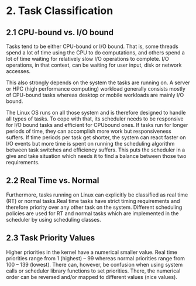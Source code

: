 # 2. Task Classification

## 2.1 CPU-bound vs. I/O bound

Tasks tend to be either CPU-bound or I/O bound. That is, some threads spend a lot of time using the CPU to do computations, and others spend a lot of time waiting for relatively slow I/O operations to complete. I/O operations, in that context, can be waiting for user input, disk or network accesses.

This also strongly depends on the system the tasks are running on. A server or HPC (high performance computing) workload generally consists mostly of CPU-bound tasks whereas desktop or mobile workloads are mainly I/O bound.

The Linux OS runs on all those system and is therefore designed to handle all types of tasks. To cope with that, its scheduler needs to be responsive for I/O bound tasks and efficient for CPUbound ones. If tasks run for longer periods of time, they can accomplish more work but responsiveness suffers. If time periods per task get shorter, the system can react faster on I/O events but more time is spent on running the scheduling algorithm between task switches and efficiency suffers. This puts the scheduler in a give and take situation which needs it to find a balance between
those two requirements.

## 2.2 Real Time vs. Normal

Furthermore, tasks running on Linux can explicitly be classified as real time (RT) or normal tasks.Real time tasks have strict timing requirements and therefore priority over any other task on the system. Different scheduling policies are used for RT and normal tasks which are implemented in the scheduler by using scheduling classes.

## 2.3 Task Priority Values

Higher priorities in the kernel have a numerical smaller value. Real time priorities range from 1 (highest) – 99 whereas normal priorities range from 100 – 139 (lowest). There can, however, be confusion when using system calls or scheduler library functions to set priorities. There, the numerical order can be reversed and/or mapped to different values (nice values).








